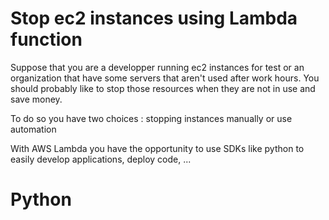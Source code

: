 # Stop ec2 instances using Lambda function

Suppose that you are a developper running ec2 instances for test or an organization that have some servers that aren't used after work hours. You should probably like to stop those resources when they are not in use and save money. 

To do so you have two choices : stopping instances manually or use automation

With AWS Lambda you have the opportunity to use SDKs like python to easily develop applications, deploy code, ...

# Python


